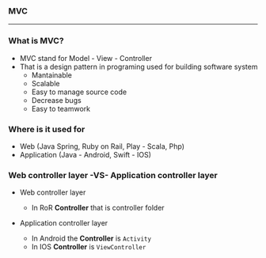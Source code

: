 ### MVC


-------


### What is MVC?

- MVC stand for Model - View - Controller
- That is a design pattern in programing used for building software system
  - Mantainable
  - Scalable
  - Easy to manage source code
  - Decrease bugs
  - Easy to teamwork
  
### Where is it used for
  - Web (Java Spring, Ruby on Rail, Play - Scala, Php)
  - Application (Java - Android, Swift - IOS)
  
### Web controller layer -VS- Application controller layer
  - Web controller layer
    - In RoR **Controller** that is controller folder
    
    
  - Application controller layer
    - In Android the **Controller** is `Activity`
    - In IOS  **Controller** is `ViewController`
